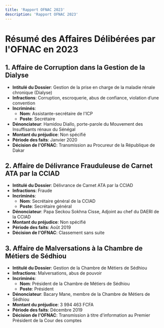 ```yaml
---
title: 'Rapport OFNAC 2023'
description: 'Rapport OFNAC 2023'
---
```


# Résumé des Affaires Délibérées par l'OFNAC en 2023

## 1. Affaire de Corruption dans la Gestion de la Dialyse
- **Intitulé du Dossier**: Gestion de la prise en charge de la maladie rénale chronique (Dialyse)
- **Infractions**: Corruption, escroquerie, abus de confiance, violation d’une convention
- **Incriminés**:
  - **Nom**: Assistante-secrétaire de l'ICP
  - **Poste**: Secrétaire
- **Dénonciateur**: Hamidou Diallo, porte-parole du Mouvement des Insuffisants rénaux du Sénégal
- **Montant du préjudice**: Non spécifié
- **Période des faits**: Janvier 2020
- **Décision de l'OFNAC**: Transmission au Procureur de la République de Dakar

## 2. Affaire de Délivrance Frauduleuse de Carnet ATA par la CCIAD
- **Intitulé du Dossier**: Délivrance de Carnet ATA par la CCIAD
- **Infractions**: Fraude
- **Incriminés**:
  - **Nom**: Secrétaire général de la CCIAD
  - **Poste**: Secrétaire général
- **Dénonciateur**: Papa Seckou Sokhna Cisse, Adjoint au chef du DAERI de la CCIAD
- **Montant du préjudice**: Non spécifié
- **Période des faits**: Août 2019
- **Décision de l'OFNAC**: Classement sans suite

## 3. Affaire de Malversations à la Chambre de Métiers de Sédhiou
- **Intitulé du Dossier**: Gestion de la Chambre de Métiers de Sédhiou
- **Infractions**: Malversations, abus de pouvoir
- **Incriminés**:
  - **Nom**: Président de la Chambre de Métiers de Sédhiou
  - **Poste**: Président
- **Dénonciateur**: Bacary Mane, membre de la Chambre de Métiers de Sédhiou
- **Montant du préjudice**: 3 994 463 FCFA
- **Période des faits**: Décembre 2019
- **Décision de l'OFNAC**: Transmission à titre d'information au Premier Président de la Cour des comptes
